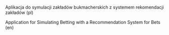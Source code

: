 Aplikacja do symulacji zakładów bukmacherskich z systemem rekomendacji zakładów (pl)

Application for Simulating Betting with a Recommendation System for Bets (en)

